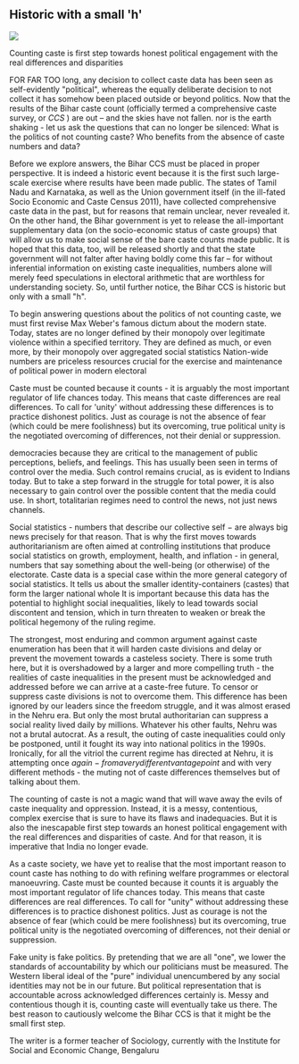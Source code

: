 ## Historic with a small 'h'

![](_page_0_Picture_1.jpeg)

Counting caste is first step towards honest political engagement with the real differences and disparities

FOR FAR TOO long, any decision to collect caste data has been seen as self-evidently "political", whereas the equally deliberate decision to not collect it has somehow been placed outside or beyond politics. Now that the results of the Bihar caste count (officially termed a comprehensive caste survey, or  $CCS$ ) are out – and the skies have not fallen. nor is the earth shaking - let us ask the questions that can no longer be silenced: What is the politics of not counting caste? Who benefits from the absence of caste numbers and data?

Before we explore answers, the Bihar CCS must be placed in proper perspective. It is indeed a historic event because it is the first such large-scale exercise where results have been made public. The states of Tamil Nadu and Karnataka, as well as the Union government itself (in the ill-fated Socio Economic and Caste Census 2011), have collected comprehensive caste data in the past, but for reasons that remain unclear, never revealed it. On the other hand, the Bihar government is yet to release the all-important supplementary data (on the socio-economic status of caste groups) that will allow us to make social sense of the bare caste counts made public. It is hoped that this data, too, will be released shortly and that the state government will not falter after having boldly come this far – for without inferential information on existing caste inequalities, numbers alone will merely feed speculations in electoral arithmetic that are worthless for understanding society. So, until further notice, the Bihar CCS is historic but only with a small "h".

To begin answering questions about the politics of not counting caste, we must first revise Max Weber's famous dictum about the modern state. Today, states are no longer defined by their monopoly over legitimate violence within a specified territory. They are defined as much, or even more, by their monopoly over aggregated social statistics Nation-wide numbers are priceless resources crucial for the exercise and maintenance of political power in modern electoral

Caste must be counted because it counts - it is arguably the most important regulator of life chances today. This means that caste differences are real differences. To call for 'unity' without addressing these differences is to practice dishonest politics. Just as courage is not the absence of fear (which could be mere foolishness) but its overcoming, true political unity is the negotiated overcoming of differences, not their denial or suppression.

democracies because they are critical to the management of public perceptions, beliefs, and feelings. This has usually been seen in terms of control over the media. Such control remains crucial, as is evident to Indians today. But to take a step forward in the struggle for total power, it is also necessary to gain control over the possible content that the media could use. In short, totalitarian regimes need to control the news, not just news channels.

Social statistics - numbers that describe our collective self  $-$  are always big news precisely for that reason. That is why the first moves towards authoritarianism are often aimed at controlling institutions that produce social statistics on growth, employment, health, and inflation - in general, numbers that say something about the well-being (or otherwise) of the electorate. Caste data is a special case within the more general category of social statistics. It tells us about the smaller identity-containers (castes) that form the larger national whole It is important because this data has the potential to highlight social inequalities, likely to lead towards social discontent and tension, which in turn threaten to weaken or break the political hegemony of the ruling regime.

The strongest, most enduring and common argument against caste enumeration has been that it will harden caste divisions and delay or prevent the movement towards a casteless society. There is some truth here, but it is overshadowed by a larger and more compelling truth - the realities of caste inequalities in the present must be acknowledged and addressed before we can arrive at a caste-free future. To censor or suppress caste divisions is not to overcome them. This difference has been ignored by our leaders since the freedom struggle, and it was almost erased in the Nehru era. But only the most brutal authoritarian can suppress a social reality lived daily by millions. Whatever his other faults, Nehru was not a brutal autocrat. As a result, the outing of caste inequalities could only be postponed, until it fought its way into national politics in the 1990s. Ironically, for all the vitriol the current regime has directed at Nehru, it is attempting once  $again - from a very different vantage point$ and with very different methods - the muting not of caste differences themselves but of talking about them.

The counting of caste is not a magic wand that will wave away the evils of caste inequality and oppression. Instead, it is a messy, contentious, complex exercise that is sure to have its flaws and inadequacies. But it is also the inescapable first step towards an honest political engagement with the real differences and disparities of caste. And for that reason, it is imperative that India no longer evade.

As a caste society, we have yet to realise that the most important reason to count caste has nothing to do with refining welfare programmes or electoral manoeuvring. Caste must be counted because it counts it is arguably the most important regulator of life chances today. This means that caste differences are real differences. To call for "unity" without addressing these differences is to practice dishonest politics. Just as courage is not the absence of fear (which could be mere foolishness) but its overcoming, true political unity is the negotiated overcoming of differences, not their denial or suppression.

Fake unity is fake politics. By pretending that we are all "one", we lower the standards of accountability by which our politicians must be measured. The Western liberal ideal of the "pure" individual unencumbered by any social identities may not be in our future. But political representation that is accountable across acknowledged differences certainly is. Messy and contentious though it is, counting caste will eventually take us there. The best reason to cautiously welcome the Bihar CCS is that it might be the small first step.

The writer is a former teacher of Sociology, currently with the Institute for Social and Economic Change, Bengaluru